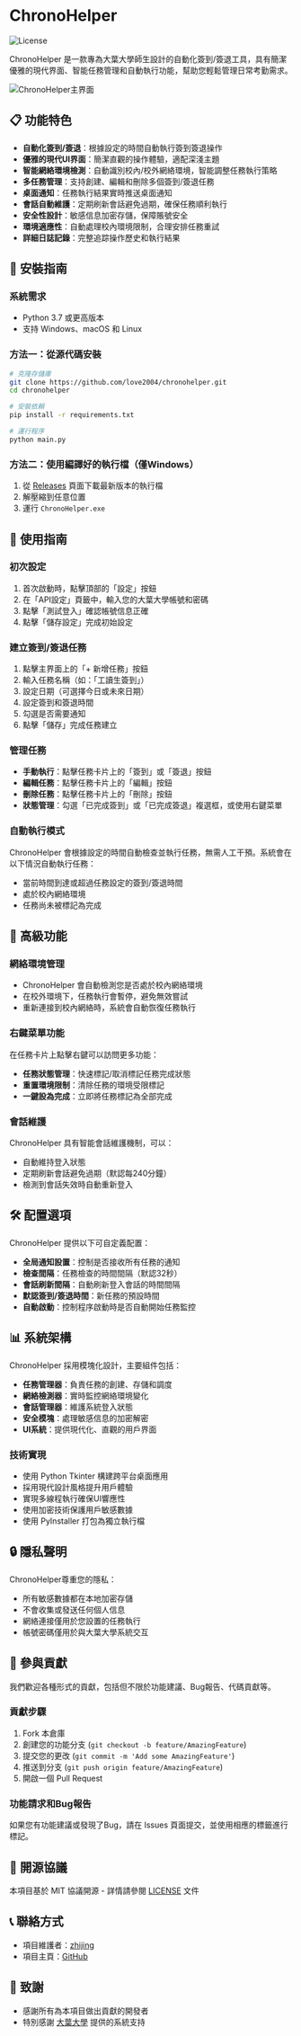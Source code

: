 # ChronoHelper

![License](https://img.shields.io/badge/license-MIT-orange)

ChronoHelper 是一款專為大葉大學師生設計的自動化簽到/簽退工具，具有簡潔優雅的現代界面、智能任務管理和自動執行功能，幫助您輕鬆管理日常考勤需求。

![ChronoHelper主界面](https://zhijings.com/wp-content/uploads/2025/04/chronohelper.png)

## 📋 功能特色

- **自動化簽到/簽退**：根據設定的時間自動執行簽到簽退操作
- **優雅的現代UI界面**：簡潔直觀的操作體驗，適配深淺主題
- **智能網絡環境檢測**：自動識別校內/校外網絡環境，智能調整任務執行策略
- **多任務管理**：支持創建、編輯和刪除多個簽到/簽退任務
- **桌面通知**：任務執行結果實時推送桌面通知
- **會話自動維護**：定期刷新會話避免過期，確保任務順利執行
- **安全性設計**：敏感信息加密存儲，保障賬號安全
- **環境適應性**：自動處理校內環境限制，合理安排任務重試
- **詳細日誌記錄**：完整追踪操作歷史和執行結果

## 🚀 安裝指南

### 系統需求

- Python 3.7 或更高版本
- 支持 Windows、macOS 和 Linux

### 方法一：從源代碼安裝

```bash
# 克隆存儲庫
git clone https://github.com/love2004/chronohelper.git
cd chronohelper

# 安裝依賴
pip install -r requirements.txt

# 運行程序
python main.py
```

### 方法二：使用編譯好的執行檔（僅Windows）

1. 從 [Releases](https://github.com/love2004/chronohelper/releases) 頁面下載最新版本的執行檔
2. 解壓縮到任意位置
3. 運行 `ChronoHelper.exe`

## 📝 使用指南

### 初次設定

1. 首次啟動時，點擊頂部的「設定」按鈕
2. 在「API設定」頁籤中，輸入您的大葉大學帳號和密碼
3. 點擊「測試登入」確認帳號信息正確
4. 點擊「儲存設定」完成初始設定

### 建立簽到/簽退任務

1. 點擊主界面上的「+ 新增任務」按鈕
2. 輸入任務名稱（如：「工讀生簽到」）
3. 設定日期（可選擇今日或未來日期）
4. 設定簽到和簽退時間
5. 勾選是否需要通知
6. 點擊「儲存」完成任務建立

### 管理任務

- **手動執行**：點擊任務卡片上的「簽到」或「簽退」按鈕
- **編輯任務**：點擊任務卡片上的「編輯」按鈕
- **刪除任務**：點擊任務卡片上的「刪除」按鈕
- **狀態管理**：勾選「已完成簽到」或「已完成簽退」複選框，或使用右鍵菜單

### 自動執行模式

ChronoHelper 會根據設定的時間自動檢查並執行任務，無需人工干預。系統會在以下情況自動執行任務：

- 當前時間到達或超過任務設定的簽到/簽退時間
- 處於校內網絡環境
- 任務尚未被標記為完成

## 🔧 高級功能

### 網絡環境管理

- ChronoHelper 會自動檢測您是否處於校內網絡環境
- 在校外環境下，任務執行會暫停，避免無效嘗試
- 重新連接到校內網絡時，系統會自動恢復任務執行

### 右鍵菜單功能

在任務卡片上點擊右鍵可以訪問更多功能：

- **任務狀態管理**：快速標記/取消標記任務完成狀態
- **重置環境限制**：清除任務的環境受限標記
- **一鍵設為完成**：立即將任務標記為全部完成

### 會話維護

ChronoHelper 具有智能會話維護機制，可以：

- 自動維持登入狀態
- 定期刷新會話避免過期（默認每240分鐘）
- 檢測到會話失效時自動重新登入

## 🛠️ 配置選項

ChronoHelper 提供以下可自定義配置：

- **全局通知設置**：控制是否接收所有任務的通知
- **檢查間隔**：任務檢查的時間間隔（默認32秒）
- **會話刷新間隔**：自動刷新登入會話的時間間隔
- **默認簽到/簽退時間**：新任務的預設時間
- **自動啟動**：控制程序啟動時是否自動開始任務監控

## 📊 系統架構

ChronoHelper 採用模塊化設計，主要組件包括：

- **任務管理器**：負責任務的創建、存儲和調度
- **網絡檢測器**：實時監控網絡環境變化
- **會話管理器**：維護系統登入狀態
- **安全模塊**：處理敏感信息的加密解密
- **UI系統**：提供現代化、直觀的用戶界面

### 技術實現

- 使用 Python Tkinter 構建跨平台桌面應用
- 採用現代設計風格提升用戶體驗
- 實現多線程執行確保UI響應性
- 使用加密技術保護用戶敏感數據
- 使用 PyInstaller 打包為獨立執行檔

## 🔒 隱私聲明

ChronoHelper尊重您的隱私：
- 所有敏感數據都在本地加密存儲
- 不會收集或發送任何個人信息
- 網絡連接僅用於您設置的任務執行
- 帳號密碼僅用於與大葉大學系統交互

## 🤝 參與貢獻

我們歡迎各種形式的貢獻，包括但不限於功能建議、Bug報告、代碼貢獻等。

### 貢獻步驟

1. Fork 本倉庫
2. 創建您的功能分支 (`git checkout -b feature/AmazingFeature`)
3. 提交您的更改 (`git commit -m 'Add some AmazingFeature'`)
4. 推送到分支 (`git push origin feature/AmazingFeature`)
5. 開啟一個 Pull Request

### 功能請求和Bug報告

如果您有功能建議或發現了Bug，請在 Issues 頁面提交，並使用相應的標籤進行標記。

## 📜 開源協議

本項目基於 MIT 協議開源 - 詳情請參閱 [LICENSE](LICENSE) 文件

## 📞 聯絡方式

- 項目維護者：[zhijing](mailto:zhijing041215@gmail.com)
- 項目主頁：[GitHub](https://github.com/love2004/chronohelper)

## 🙏 致謝

- 感謝所有為本項目做出貢獻的開發者
- 特別感謝 [大葉大學](https://www.dyu.edu.tw/) 提供的系統支持